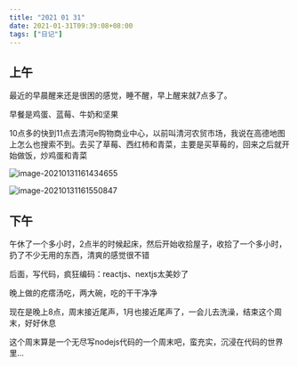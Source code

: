 ```yaml
---
title: "2021 01 31"
date: 2021-01-31T09:39:08+08:00
tags: ["日记"]
---
```


## 上午

最近的早晨醒来还是很困的感觉，睡不醒，早上醒来就7点多了。

早餐是鸡蛋、蓝莓、牛奶和坚果

10点多的快到11点去清河e购物商业中心，以前叫清河农贸市场，我说在高德地图上怎么也搜索不到。去买了草莓、西红柿和青菜，主要是买草莓的，回来之后就开始做饭，炒鸡蛋和青菜

![image-20210131161434655](https://i.loli.net/2021/01/31/BDucqUrZGm69Qj1.png)

![image-20210131161550847](https://i.loli.net/2021/01/31/YDIPq7rXJwThzBi.png)

## 下午

午休了一个多小时，2点半的时候起床，然后开始收拾屋子，收拾了一个多小时，扔了不少无用的东西，清爽的感觉很不错

后面，写代码，疯狂编码：reactjs、nextjs太美妙了

晚上做的疙瘩汤吃，两大碗，吃的干干净净

现在是晚上8点，周末接近尾声，1月也接近尾声了，一会儿去洗澡，结束这个周末，好好休息

这个周末算是一个无尽写nodejs代码的一个周末吧，蛮充实，沉浸在代码的世界里...